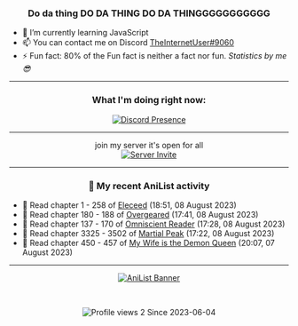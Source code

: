<div align="center">

### Do da thing DO DA THING DO DA THINGGGGGGGGGGG
</div>

- 🌱 I’m currently learning JavaScript
- 📫 You can contact me on Discord [TheInternetUser#9060](https://discord.com/users/534117072796385300)
- ⚡ Fun fact: 80% of the Fun fact is neither a fact nor fun. _Statistics by me 😎_
<hr>

<div align="center">

### What I'm doing right now:
[![Discord Presence](https://lanyard.cnrad.dev/api/534117072796385300)](https://discord.com/users/534117072796385300)
<hr>

join my server it's open for all <br>
[![Server Invite](https://invidget.switchblade.xyz/bfYgVHxrSs)](https://discord.gg/bfYgVHxrSs)

<hr>
  
### 🌸 My recent AniList activity

</div>

<!-- ANILIST_ACTIVITY:start -->

-   📖 Read chapter 1 - 258 of [Eleceed](https://anilist.co/manga/106929) (18:51, 08 August 2023)
-   📖 Read chapter 180 - 188 of [Overgeared](https://anilist.co/manga/117460) (17:41, 08 August 2023)
-   📖 Read chapter 137 - 170 of [Omniscient Reader](https://anilist.co/manga/119257) (17:28, 08 August 2023)
-   📖 Read chapter 3325 - 3502 of [Martial Peak](https://anilist.co/manga/104494) (17:22, 08 August 2023)
-   📖 Read chapter 450 - 457 of [My Wife is the Demon Queen](https://anilist.co/manga/107966) (20:07, 07 August 2023)

<!-- ANILIST_ACTIVITY:end -->
<hr>

<div align="center">

[![AniList Banner](https://img.anili.st/User/929966)](https://anilist.co/user/TheInternetUser)

<!-- ![Profile views](https://gpvc.arturio.dev/TheInternetUse7) Since 2023-01-09 -->
<br>

![Profile views 2](https://eng8ov7sekpf7ov.m.pipedream.net) Since 2023-06-04

</div>
